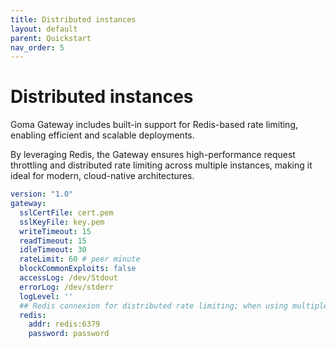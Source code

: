 ```yaml
---
title: Distributed instances
layout: default
parent: Quickstart
nav_order: 5
---
```



# Distributed instances

Goma Gateway includes built-in support for Redis-based rate limiting, enabling efficient and scalable deployments.

By leveraging Redis, the Gateway ensures high-performance request throttling and distributed rate limiting across multiple instances, making it ideal for modern, cloud-native architectures.

```yaml
version: "1.0"
gateway:
  sslCertFile: cert.pem
  sslKeyFile: key.pem
  writeTimeout: 15
  readTimeout: 15
  idleTimeout: 30
  rateLimit: 60 # peer minute
  blockCommonExploits: false
  accessLog: /dev/Stdout
  errorLog: /dev/stderr
  logLevel: ''
  ## Redis connexion for distributed rate limiting; when using multiple instances | It's optional
  redis:
    addr: redis:6379
    password: password
```

